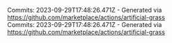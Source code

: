 Commits: 2023-09-29T17:48:26.471Z - Generated via https://github.com/marketplace/actions/artificial-grass
<br>
Commits: 2023-09-29T17:48:26.471Z - Generated via https://github.com/marketplace/actions/artificial-grass
<br>
